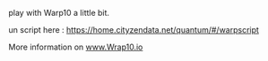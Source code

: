  play with Warp10 a little bit.

 un script here : https://home.cityzendata.net/quantum/#/warpscript

More information on www.Wrap10.io
